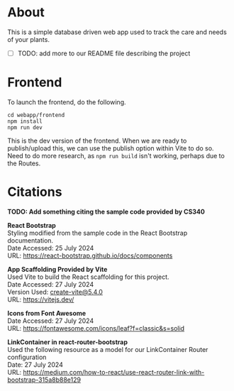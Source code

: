 # About
This is a simple database driven web app used to track the care and needs of your plants.

- [ ] TODO: add more to our README file describing the project


# Frontend
To launch the frontend, do the following.

```
cd webapp/frontend
npm install
npm run dev
```

This is the dev version of the frontend. When we are ready to publish/upload this, we can use the publish option within Vite to do so. Need to do more research, as `npm run build` isn't working, perhaps due to the Routes.


# Citations 

**TODO: Add something citing the sample code provided by CS340**

**React Bootstrap** \
Styling modified from the sample code in the React Bootstrap documentation.\
Date Accessed: 25 July 2024\
URL: https://react-bootstrap.github.io/docs/components

**App Scaffolding Provided by Vite**\
Used Vite to build the React scaffolding for this project.\
Date Accessed: 27 July 2024\
Version Used: create-vite@5.4.0\
URL: https://vitejs.dev/

**Icons from Font Awesome**\
Date Accessed: 27 July 2024\
URL: https://fontawesome.com/icons/leaf?f=classic&s=solid

**LinkContainer in react-router-bootstrap**\
Used the following resource as a model for our LinkContainer Router configuration\
Date: 27 July 2024\
URL: https://medium.com/how-to-react/use-react-router-link-with-bootstrap-315a8b88e129